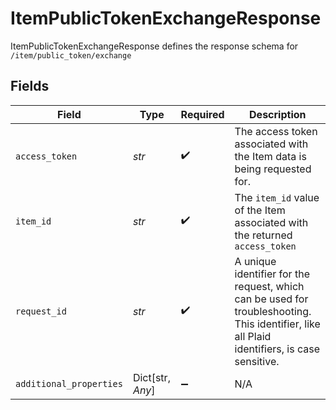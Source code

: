 # ItemPublicTokenExchangeResponse

ItemPublicTokenExchangeResponse defines the response schema for `/item/public_token/exchange`


## Fields

| Field                                                                                                                                       | Type                                                                                                                                        | Required                                                                                                                                    | Description                                                                                                                                 |
| ------------------------------------------------------------------------------------------------------------------------------------------- | ------------------------------------------------------------------------------------------------------------------------------------------- | ------------------------------------------------------------------------------------------------------------------------------------------- | ------------------------------------------------------------------------------------------------------------------------------------------- |
| `access_token`                                                                                                                              | *str*                                                                                                                                       | :heavy_check_mark:                                                                                                                          | The access token associated with the Item data is being requested for.                                                                      |
| `item_id`                                                                                                                                   | *str*                                                                                                                                       | :heavy_check_mark:                                                                                                                          | The `item_id` value of the Item associated with the returned `access_token`                                                                 |
| `request_id`                                                                                                                                | *str*                                                                                                                                       | :heavy_check_mark:                                                                                                                          | A unique identifier for the request, which can be used for troubleshooting. This identifier, like all Plaid identifiers, is case sensitive. |
| `additional_properties`                                                                                                                     | Dict[str, *Any*]                                                                                                                            | :heavy_minus_sign:                                                                                                                          | N/A                                                                                                                                         |
